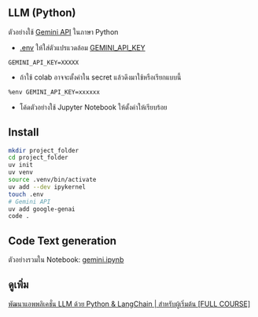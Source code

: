 ## LLM (Python)
ตัวอย่างใช้ [Gemini API](https://ai.google.dev/gemini-api/docs/text-generation#python_1) 
ในภาษา Python 
- [.env](./env.example) ให้ใส่ตัวแปรแวดล้อม [GEMINI_API_KEY](https://aistudio.google.com/app/apikey)
```
GEMINI_API_KEY=XXXXX
```
- ถ้าใช้ colab อาจจะตั้งค่าใน secret แล้วดึงมาใช้หรือเรียกแบบนี้
```sh
%env GEMINI_API_KEY=xxxxxx
```
- โค้ดตัวอย่างใช้ Jupyter Notebook ให้ตั้งค่าให้เรียบร้อย

## Install
```sh
mkdir project_folder
cd project_folder
uv init
uv venv
source .venv/bin/activate
uv add --dev ipykernel
touch .env
# Gemini API
uv add google-genai
code .
```

## Code Text generation
ตัวอย่างรวมใน Notebook: [gemini.ipynb](./gemini.ipynb)

## ดูเพิ่ม

[พัฒนาแอพพลิเคชั่น LLM ด้วย Python & LangChain | สำหรับผู้เริ่มต้น [FULL COURSE]](https://www.youtube.com/watch?v=T3JQMcGt7-E&list=PLltVQYLz1BMBjXI_D6lUev3DCOxPfh_Cw)